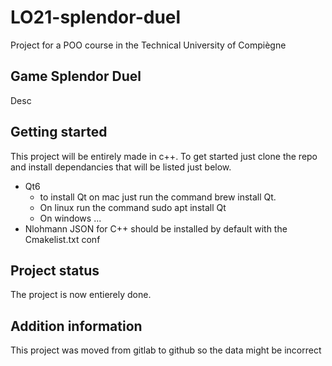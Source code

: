# LO21-splendor-duel

Project for a POO course in the Technical University of Compiègne

## Game Splendor Duel 

Desc

## Getting started

This project will be entirely made in c++. To get started just clone the repo and install dependancies that will be listed just below.

- Qt6 
  - to install Qt on mac just run the command brew install Qt.
  - On linux run the command sudo apt install Qt
  - On windows ...
- Nlohmann JSON for C++ should be installed by default with the Cmakelist.txt conf



## Project status

The project is now entierely done. 

## Addition information

This project was moved from gitlab to github so the data might be incorrect
